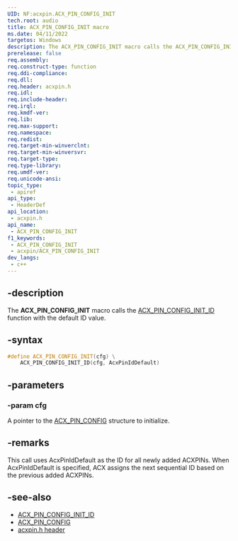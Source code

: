 ```yaml
---
UID: NF:acxpin.ACX_PIN_CONFIG_INIT
tech.root: audio
title: ACX_PIN_CONFIG_INIT macro
ms.date: 04/11/2022
targetos: Windows
description: The ACX_PIN_CONFIG_INIT macro calls the ACX_PIN_CONFIG_INIT_ID function with the default ID value.
prerelease: false
req.assembly: 
req.construct-type: function
req.ddi-compliance: 
req.dll: 
req.header: acxpin.h
req.idl: 
req.include-header: 
req.irql: 
req.kmdf-ver: 
req.lib: 
req.max-support: 
req.namespace: 
req.redist: 
req.target-min-winverclnt: 
req.target-min-winversvr: 
req.target-type: 
req.type-library: 
req.umdf-ver: 
req.unicode-ansi: 
topic_type:
 - apiref
api_type:
 - HeaderDef
api_location:
 - acxpin.h
api_name:
 - ACX_PIN_CONFIG_INIT
f1_keywords:
 - ACX_PIN_CONFIG_INIT
 - acxpin/ACX_PIN_CONFIG_INIT
dev_langs:
 - c++
---
```


## -description

The **ACX_PIN_CONFIG_INIT** macro calls the [ACX_PIN_CONFIG_INIT_ID](nf-acxpin-acx_pin_config_init_id.md) function with the default ID value.

## -syntax

```cpp
#define ACX_PIN_CONFIG_INIT(cfg) \
    ACX_PIN_CONFIG_INIT_ID(cfg, AcxPinIdDefault)
```

## -parameters

### -param cfg

A pointer to the [ACX_PIN_CONFIG](ns-acxpin-acx_pin_config.md) structure to initialize.

## -remarks

This call uses AcxPinIdDefault as the ID for all newly added ACXPINs. When AcxPinIdDefault is specified, ACX assigns the next sequential ID based on the previous added ACXPINs.

## -see-also

- [ACX_PIN_CONFIG_INIT_ID](nf-acxpin-acx_pin_config_init_id.md)
- [ACX_PIN_CONFIG](ns-acxpin-acx_pin_config.md)
- [acxpin.h header](index.md)


